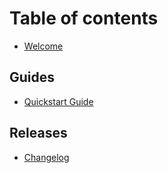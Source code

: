 # Table of contents

* [Welcome](README.md)

## Guides

* [Quickstart Guide](quickstart-guide.md)

## Releases

* [Changelog](changelog.md)

